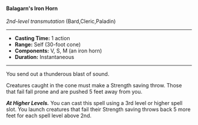 #### Balagarn's Iron Horn
*2nd-level transmutation* (Bard,Cleric,Paladin)
___
- **Casting Time:** 1 action
- **Range:** Self (30-foot cone)
- **Components:** V, S, M (an iron horn)
- **Duration:** Instantaneous
---
You send out a thunderous blast of sound.

Creatures caught in the cone must make a Strength saving throw. Those that fail fall prone and are pushed 5 feet away from you.

***At Higher Levels.***  You can cast this spell using a 3rd level or higher spell slot. You launch creatures that fail their Strength saving throws back 5 more feet for each spell level above 2nd.
